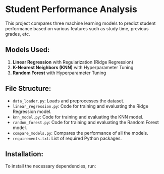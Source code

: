 # Student Performance Analysis

This project compares three machine learning models to predict student performance based on various features such as study time, previous grades, etc.

## Models Used:
1. **Linear Regression** with Regularization (Ridge Regression)
2. **K-Nearest Neighbors (KNN)** with Hyperparameter Tuning
3. **Random Forest** with Hyperparameter Tuning

## File Structure:
- `data_loader.py`: Loads and preprocesses the dataset.
- `linear_regression.py`: Code for training and evaluating the Ridge Regression model.
- `knn_model.py`: Code for training and evaluating the KNN model.
- `random_forest.py`: Code for training and evaluating the Random Forest model.
- `compare_models.py`: Compares the performance of all the models.
- `requirements.txt`: List of required Python packages.

## Installation:
To install the necessary dependencies, run:

